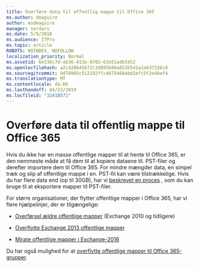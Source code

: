 ```yaml
---
title: Overføre data til offentlig mappe til Office 365
ms.author: dmaguire
author: msdmaguire
manager: serdars
ms.date: 5/9/2018
ms.audience: ITPro
ms.topic: article
ROBOTS: NOINDEX, NOFOLLOW
localization_priority: Normal
ms.assetid: 6e536c7d-ab36-413e-9702-63e51adb3452
ms.openlocfilehash: a2c428b45672c3d895b88a653b541a1ab37326c8
ms.sourcegitcommit: 9d78905c512192ffc4675468abd2efc5f2e4baf4
ms.translationtype: MT
ms.contentlocale: da-DK
ms.lasthandoff: 04/23/2019
ms.locfileid: "32418571"
---
```

# <a name="migrate-public-folder-data-to-office-365"></a>Overføre data til offentlig mappe til Office 365

Hvis du ikke har en masse offentlige mapper til at hente til Office 365, er den nemmeste måde at få dem til at kopiere dataene til. PST-filer og derefter importere dem til Office 365. For mindre mængder data, en simpel træk og slip af offentlige mappe i en. PST-fil kan være tilstrækkelige. Hvis du har flere data end (op til 30GB), har vi [beskrevet en proces](https://technet.microsoft.com/library/dn874017%28v=exchg.150%29.aspx) , som du kan bruge til at eksportere mapper til PST-filer. 
  
For større organisationer, der flytter offentlige mapper i Office 365, har vi flere hjælpelinjer, der er tilgængelige:
  
- [Overførsel ældre offentlige mapper](https://technet.microsoft.com/library/dn874017%28v=exchg.150%29.aspx) (Exchange 2010 og tidligere) 
    
- [Overflytte Exchange 2013 offentlige mapper](https://technet.microsoft.com/library/mt798260%28v=exchg.150%29.aspx)
    
- [Mirate offentlige mapper i Exchange-2016](https://technet.microsoft.com/library/mt798260%28v=exchg.160%29.aspx)
    
Du har også mulighed for at [overflytte offentlige mapper til Office 365-grupper](https://technet.microsoft.com/library/mt843872%28v=exchg.150%29.aspx).
  

